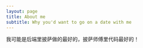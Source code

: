 ```yaml
---
layout: page
title: About me
subtitle: Why you'd want to go on a date with me
---
```


我可能是后端里披萨做的最好的，披萨师傅里代码最好的！
